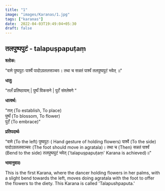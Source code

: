 ```yaml
---
title: "1"
image: "images/Karanas/1.jpg"
tags: ["karanas"]
date:  2022-04-03T19:49:04+05:30
draft: false
---
```


## तलपुष्पपुटं - talapuṣpapuṭaṃ


**श्लोक:**


"वामे पुष्पपुटः पार्श्वे पादोऽग्रतलसञ्चरः। 
तथा च सन्नतं पार्श्वं तलपुष्पपुटं भवेत् ॥"


**धातुः**


"तलँ प्रतिष्ठायाम् | पुष्पँ विकसने | 
पुटँ संश्लेषणे "


**धात्वर्थ:**


"तल्  (To establish, To place)  
पुष्पँ (To blossom, To flower)   
पुटँ (To embrace)"


**प्रतिपदार्थः**


"वामे (To the left) पुष्पपुटः ( Hand gesture of holding flowers) पार्श्वे (To the side) पादोऽग्रतलसञ्चरः (The foot should move in agratala)। 
तथा च (Then) सन्नतं पार्श्वं (Bend to the side) तलपुष्पपुटं भवेत् ('talapuṣpapuṭaṃ' Karana is achieved)॥"


**भावानुवादः**


This is the first Karana, where the dancer holding flowers in her palms, with a slight bend towards the left, moves doing agratala with the foot to offer the flowers to the diety. This Karana is called 'Talapushpaputa.'

